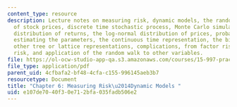```yaml
---
content_type: resource
description: Lecture notes on measuring risk, dynamic models, the random walk model
  of stock prices, discrete time stochastic process, Monte Carlo simulation, the normal
  distribution of returns, the log-normal distribution of prices, probability calculations,
  estimating the parameters, the continuous time representation, the binomial and
  other tree or lattice representations, complications, from factor risk to project
  risk, and application of the random walk to other variables.
file: https://ol-ocw-studio-app-qa.s3.amazonaws.com/courses/15-997-practice-of-finance-advanced-corporate-risk-management-spring-2009/e107de7040f30e712bfa035fadb506e2_MIT15_997s09_read06_ch06.pdf
file_type: application/pdf
parent_uid: 4cfbafa2-bf48-4cfa-c155-996145aeb3b7
resourcetype: Document
title: "Chapter 6: Measuring Risk\u2014Dynamic Models "
uid: e107de70-40f3-0e71-2bfa-035fadb506e2
---
```

